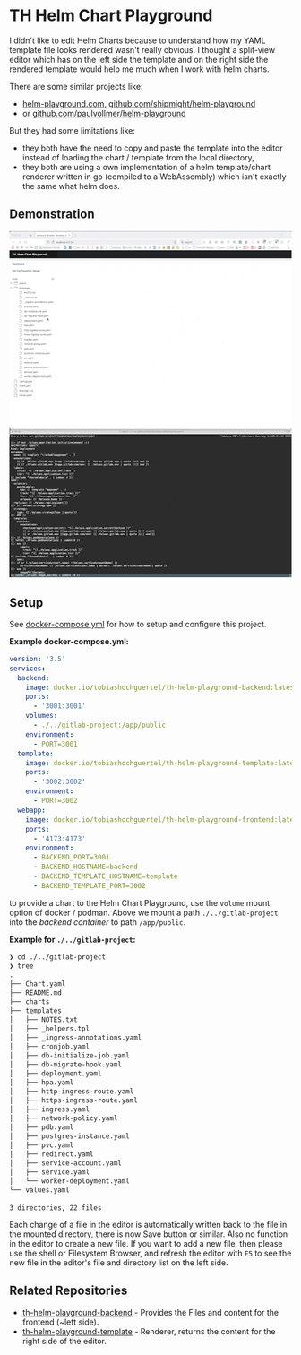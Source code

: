 # TH Helm Chart Playground

I didn't like to edit Helm Charts because to understand how my YAML template file looks rendered wasn't really obvious.
I thought a split-view editor which has on the left side the template and on the right side the rendered template would help me much when I work with helm charts.

There are some similar projects like:

- [helm-playground.com](https://helm-playground.com/), [github.com/shipmight/helm-playground](https://github.com/shipmight/helm-playground)
- or [github.com/paulvollmer/helm-playground](https://github.com/paulvollmer/helm-playground)

But they had some limitations like:

- they both have the need to copy and paste the template into the editor instead of loading the chart / template from the local directory,
- they both are using a own implementation of a helm template/chart renderer written in go (compiled to a WebAssembly) which isn't exactly the same what helm does.

## Demonstration

![Demonstration of Helm Chart Playground](demonstration.gif "Demonstration of Helm Chart Playground")

## Setup

See [docker-compose.yml](docker-compose.yml) for how to setup and configure this project.

**Example docker-compose.yml:**

```yaml
version: '3.5'
services:
  backend:
    image: docker.io/tobiashochguertel/th-helm-playground-backend:latest
    ports:
      - '3001:3001'
    volumes:
      - ./../gitlab-project:/app/public
    environment:
      - PORT=3001
  template:
    image: docker.io/tobiashochguertel/th-helm-playground-template:latest
    ports:
      - '3002:3002'
    environment:
      - PORT=3002
  webapp:
    image: docker.io/tobiashochguertel/th-helm-playground-frontend:latest
    ports:
      - '4173:4173'
    environment:
      - BACKEND_PORT=3001
      - BACKEND_HOSTNAME=backend
      - BACKEND_TEMPLATE_HOSTNAME=template
      - BACKEND_TEMPLATE_PORT=3002
```

to provide a chart to the Helm Chart Playground, use the `volume` mount option of docker / podman. Above we mount a path `./../gitlab-project` into the *backend container* to path `/app/public`.

**Example for `./../gitlab-project`:**

```shell
❯ cd ./../gitlab-project
❯ tree
.
├── Chart.yaml
├── README.md
├── charts
├── templates
│   ├── NOTES.txt
│   ├── _helpers.tpl
│   ├── _ingress-annotations.yaml
│   ├── cronjob.yaml
│   ├── db-initialize-job.yaml
│   ├── db-migrate-hook.yaml
│   ├── deployment.yaml
│   ├── hpa.yaml
│   ├── http-ingress-route.yaml
│   ├── https-ingress-route.yaml
│   ├── ingress.yaml
│   ├── network-policy.yaml
│   ├── pdb.yaml
│   ├── postgres-instance.yaml
│   ├── pvc.yaml
│   ├── redirect.yaml
│   ├── service-account.yaml
│   ├── service.yaml
│   └── worker-deployment.yaml
└── values.yaml

3 directories, 22 files
```

Each change of a file in the editor is automatically written back to the file in the mounted directory, there is now Save button or similar. Also no function in the editor to create a new file. If you want to add a new file, then please use the shell or Filesystem Browser, and refresh the editor with `F5` to see the new file in the editor's file and directory list on the left side.

## Related Repositories

- [th-helm-playground-backend](https://github.com/tobiashochguertel/th-helm-playground-backend) -  Provides the Files and content for the frontend (~left side).
- [th-helm-playground-template](https://github.com/tobiashochguertel/th-helm-playground-template) - Renderer, returns the content for the right side of the editor.
